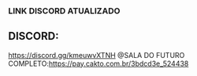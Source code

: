 ### LINK DISCORD ATUALIZADO ##

## DISCORD: ##
https://discord.gg/kmeuwvXTNH
@SALA DO FUTURO COMPLETO:https://pay.cakto.com.br/3bdcd3e_524438
